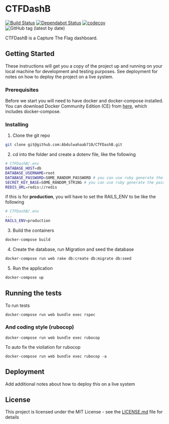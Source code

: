 # CTFDashB
[![Build Status](https://travis-ci.com/Abdulwahaab710/CTFDashB.svg?token=bpyKsaqf92KAMzyEvsW1&branch=master)](https://travis-ci.com/Abdulwahaab710/CTFDashB)
[![Dependabot Status](https://api.dependabot.com/badges/status?host=github&repo=Abdulwahaab710/CTFDashB&identifier=107459121)](https://dependabot.com)
[![codecov](https://codecov.io/gh/Abdulwahaab710/CTFDashB/branch/master/graph/badge.svg?token=ohtoTFuMNi)](https://codecov.io/gh/Abdulwahaab710/CTFDashB)
![GitHub tag (latest by date)](https://img.shields.io/github/tag-date/Abdulwahaab710/CTFDashB.svg)

CTFDashB is a Capture The Flag dashboard.

## Getting Started

These instructions will get you a copy of the project up and running on your local machine for development and testing purposes. See deployment for notes on how to deploy the project on a live system.

### Prerequisites

Before we start you will need to have docker and docker-compose installed. You can download Docker Community Edition (CE) from [here](https://docs.docker.com/install/), which includes docker-compose.

### Installing

1. Clone the git repo

```sh
git clone git@github.com:Abdulwahaab710/CTFDashB.git
```

2. cd into the folder and create a dotenv file, like the following

```bash
# CTFDashB/.env
DATABASE_HOST=db
DATABASE_USERNAME=root
DATABASE_PASSWORD=S0ME_RANDOM_PASSWORD # you can use ruby generate the password ruby -e "require 'securerandom'; puts SecureRandom.hex()"
SECRET_KEY_BASE=S0ME_RANDOM_5TR1NG # you can use ruby generate the password ruby -e "require 'securerandom'; puts SecureRandom.hex()"
REDIS_URL=redis://redis
```
if this is for **production**, you will have to set the RAILS_ENV to be like the following

```bash
# CTFDashB/.env
...
RAILS_ENV=production
```

3. Build the containers

```sh
docker-compose build
```

4. Create the database, run Migration and seed the database

```sh
docker-compose run web rake db:create db:migrate db:seed
```

5. Run the application

```sh
docker-compose up
```

## Running the tests

To run tests

```
docker-compose run web bundle exec rspec
```

### And coding style (rubocop)

```
docker-compose run web bundle exec rubocop
```

To auto fix the violiation for rubocop

```
docker-compose run web bundle exec rubocop -a
```

## Deployment

Add additional notes about how to deploy this on a live system

## License

This project is licensed under the MIT License - see the [LICENSE.md](LICENSE.md) file for details
